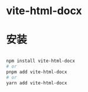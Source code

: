 # vite-html-docx


# 安装

``` bash

npm install vite-html-docx
# or
pnpm add vite-html-docx
# or
yarn add vite-html-docx
```